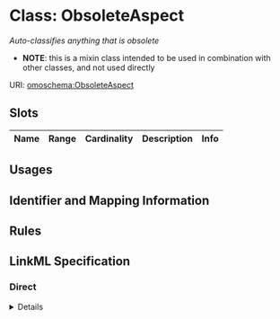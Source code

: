 # Class: ObsoleteAspect
_Auto-classifies anything that is obsolete_




* __NOTE__: this is a mixin class intended to be used in combination with other classes, and not used directly


URI: [omoschema:ObsoleteAspect](http://purl.obolibrary.org/obo/schema/ObsoleteAspect)



<!-- no inheritance hierarchy -->



## Slots

| Name | Range | Cardinality | Description  | Info |
| ---  | --- | --- | --- | --- |


## Usages



## Identifier and Mapping Information









## Rules



## LinkML Specification

<!-- TODO: investigate https://stackoverflow.com/questions/37606292/how-to-create-tabbed-code-blocks-in-mkdocs-or-sphinx -->

### Direct

<details>
```yaml
name: ObsoleteAspect
description: Auto-classifies anything that is obsolete
from_schema: http://purl.obolibrary.org/obo/omo/schema
mixin: true
slot_usage:
  label:
    name: label
    pattern: ^obsolete
classification_rules:
- slot_conditions:
    deprecated:
      name: deprecated
      equals_expression: 'true'

```
</details>

### Induced

<details>
```yaml
name: ObsoleteAspect
description: Auto-classifies anything that is obsolete
from_schema: http://purl.obolibrary.org/obo/omo/schema
mixin: true
slot_usage:
  label:
    name: label
    pattern: ^obsolete
classification_rules:
- slot_conditions:
    deprecated:
      name: deprecated
      equals_expression: 'true'

```
</details>